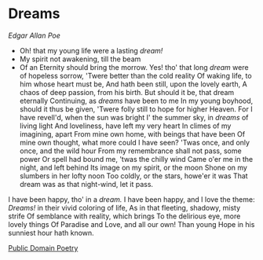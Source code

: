 # Dreams
*Edgar Allan Poe*

* Oh! that my young life were a lasting _dream!_
* My spirit not awakening, till the beam
* Of an Eternity should bring the morrow.
Yes! tho' that long _dream_ were of hopeless sorrow,
'Twere better than the cold reality
Of waking life, to him whose heart must be,
And hath been still, upon the lovely earth,
A chaos of deep passion, from his birth.
But should it be, that dream eternally
Continuing, as _dreams_ have been to me
In my young boyhood, should it thus be given,
'Twere folly still to hope for higher Heaven.
For I have revell'd, when the sun was bright
I' the summer sky, in _dreams_ of living light
And loveliness, have left my very heart
In climes of my imagining, apart
From mine own home, with beings that have been
Of mine own thought, what more could I have seen?
'Twas once, and only once, and the wild hour
From my remembrance shall not pass, some power
Or spell had bound me, 'twas the chilly wind
Came o'er me in the night, and left behind
Its image on my spirit, or the moon
Shone on my slumbers in her lofty noon
Too coldly, or the stars, howe'er it was
That dream was as that night-wind, let it pass.

I have been happy, tho' in a _dream._
I have been happy, and I love the theme:
_Dreams!_ in their vivid coloring of life,
As in that fleeting, shadowy, misty strife
Of semblance with reality, which brings
To the delirious eye, more lovely things
Of Paradise and Love, and all our own!
Than young Hope in his sunniest hour hath known.

[Public Domain Poetry](http://www.public-domain-poetry.com/edgar-allan-poe/dreams-1709)
